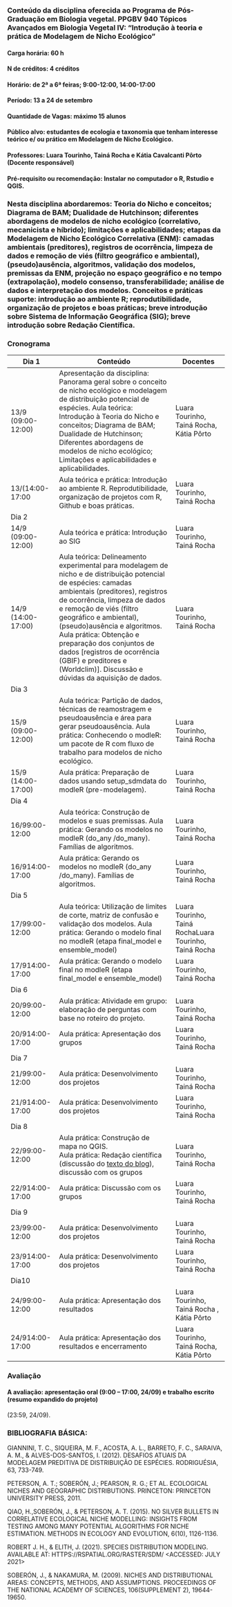 ### Conteúdo da disciplina oferecida ao Programa de Pós-Graduação em Biologia vegetal. PPGBV 940 Tópicos Avançados em Biologia Vegetal IV: “Introdução à teoria e prática de Modelagem de Nicho Ecológico”

#### Carga horária: 60 h
#### N de créditos: 4 créditos
#### Horário: de 2ª a 6ª feiras; 9:00-12:00, 14:00-17:00
#### Período: 13 a 24 de setembro
#### Quantidade de Vagas: máximo 15 alunos
#### Público alvo: estudantes de ecologia e taxonomia que tenham interesse teórico e/ ou prático em Modelagem de Nicho Ecológico.
#### Professores: Luara Tourinho, Tainá Rocha e Kátia Cavalcanti Pôrto (Docente responsável)
#### Pré-requisito ou recomendação: Instalar no computador o R, Rstudio e QGIS.


### Nesta disciplina abordaremos: Teoria do Nicho e conceitos; Diagrama de BAM; Dualidade de Hutchinson; diferentes abordagens de modelos de nicho ecológico (correlativo, mecanicista e híbrido); limitações e aplicabilidades; etapas da Modelagem de Nicho Ecológico Correlativa (ENM): camadas ambientais (preditores), registros de ocorrência, limpeza de dados e remoção de viés (filtro geográfico e ambiental), (pseudo)ausência, algoritmos, validação dos modelos, premissas da ENM, projeção no espaço geográfico e no tempo (extrapolação), modelo consenso, transferabilidade; análise de dados e interpretação dos modelos. Conceitos e práticas suporte: introdução ao ambiente R; reprodutibilidade, organização de projetos e boas práticas; breve introdução sobre Sistema de Informação Geográfica (SIG); breve introdução sobre Redação Científica.

### Cronograma 

| Dia 1            |                                                  Conteúdo                                                                                                                                                                                                                                                                                                                                                                    |         Docentes                                                    |
|------------------|------------------------------------------------------------------------------------------------------------------------------------------------------------------------------------------------------------------------------------------------------------------------------------------------------------------------------------------------------------------------------------------------------------------------------|--------------------------------------------------------------------|
| 13/9 (09:00-12:00) | Apresentação da disciplina: Panorama geral sobre o conceito de nicho ecológico e modelagem de distribuição potencial de espécies. Aula teórica: Introdução à Teoria do Nicho e conceitos; Diagrama de BAM; Dualidade de Hutchinson; Diferentes abordagens de modelos de nicho ecológico; Limitações e aplicabilidades e aplicabilidades.                                                                                                             | Luara Tourinho, Tainá Rocha, Kátia Pôrto |
| 13/(14:00-17:00  | Aula teórica e prática: Introdução ao ambiente R. Reprodutibilidade, organização de projetos com R, Github e boas práticas.                                                                                                                                                                                                                                                                                                    | Luara Tourinho, Tainá Rocha                                        |
| Dia 2            |                                                                                                                                                                                                                                                                                                                                                                                                                              |                                                                    |
| 14/9 (09:00-12:00)   | Aula teórica e prática: Introdução ao SIG                                                                                                                                                                                                                                                                                                                                                                                    | Luara Tourinho, Tainá Rocha                                        |
| 14/9 (14:00-17:00)  | Aula teórica: Delineamento experimental para modelagem de nicho e de distribuição potencial de espécies: camadas ambientais (preditores), registros de ocorrência, limpeza de dados e remoção de viés (filtro geográfico e ambiental), (pseudo)ausência e algoritmos.<br> Aula prática: Obtenção e preparação dos conjuntos de dados [registros de ocorrência (GBIF) e preditores e (Worldclim)]. Discussão e dúvidas da aquisição de dados. | Luara Tourinho, Tainá  Rocha                                        |
| Dia 3            |                                                                                                                                                                                                                                                                                                                                                                                                                              |                                                                    |
| 15/9 (09:00-12:00)   |  Aula teórica: Partição de dados, técnicas de reamostragem e pseudoausência e área para gerar pseudoausência.  Aula prática: Conhecendo o modleR: um pacote de R com fluxo de trabalho para modelos de nicho ecológico.                                                                                                                                                                                                            | Luara Tourinho, Tainá  Rocha                                        |
| 15/9 (14:00-17:00)  | Aula prática: Preparação de dados usando setup_sdmdata do modleR (pre-modelagem).                                                                                                                                                                                                                                                                                                                                             | Luara Tourinho, Tainá  Rocha                                        |
| Dia 4            |                                                                                                                                                                                                                                                                                                                                                                                                                              |                                                                    |
| 16/99:00-12:00   | Aula teórica: Construção de modelos e suas premissas. Aula prática: Gerando os modelos no modleR (do_any /do_many). Famílias de algoritmos.                                                                                                                                                                                                                                                                                   | Luara Tourinho, Tainá  Rocha                                        |
| 16/914:00-17:00  | Aula prática: Gerando os modelos no modleR (do_any /do_many). Famílias de algoritmos.                                                                                                                                                                                                                                                                                                                                        | Luara Tourinho, Tainá  Rocha                                        |
| Dia 5            |                                                                                                                                                                                                                                                                                                                                                                                                                              |                                                                    |
| 17/99:00-12:00   | Aula teórica: Utilização de limites de corte, matriz de confusão e validação dos modelos. Aula prática: Gerando o modelo final no modleR (etapa final_model e ensemble_model)                                                                                                                                                                                                                                                   | Luara Tourinho, Tainá  RochaLuara Tourinho, Tainá  Rocha             |
| 17/914:00-17:00  | Aula prática: Gerando o modelo final no modleR (etapa final_model e ensemble_model)                                                                                                                                                                                                                                                                                                                                          | Luara Tourinho, Tainá  Rocha                                        |
| Dia 6            |                                                                                                                                                                                                                                                                                                                                                                                                                              |                                                                    |
| 20/99:00-12:00   | Aula prática: Atividade em grupo: elaboração de perguntas com base no roteiro do projeto.                                                                                                                                                                                                                                                                                                                                     | Luara Tourinho, Tainá  Rocha                                        |
| 20/914:00-17:00  | Aula prática: Apresentação dos grupos                                                                                                                                                                                                                                                                                                                                                                                         | Luara Tourinho, Tainá  Rocha                                        |
| Dia 7            |                                                                                                                                                                                                                                                                                                                                                                                                                              |                                                                    |
| 21/99:00-12:00   | Aula prática: Desenvolvimento dos projetos                                                                                                                                                                                                                                                                                                                                                                                   | Luara Tourinho, Tainá  Rocha                                        |
| 21/914:00-17:00  | Aula prática: Desenvolvimento dos projetos                                                                                                                                                                                                                                                                                                                                                                                   | Luara Tourinho, Tainá  Rocha                                        |
| Dia 8            |                                                                                                                                                                                                                                                                                                                                                                                                                              |                                                                    |
| 22/99:00-12:00   | Aula prática: Construção de mapa no QGIS. <br> Aula prática: Redação científica (discussão do [texto do blog](https://marcoarmello.wordpress.com/2012/03/13/artigo/)), discussão com os grupos                                                                                                                                                                                                                                                                                                 | Luara Tourinho, Tainá  Rocha                                        |
| 22/914:00-17:00  | Aula prática:  Discussão com os grupos                                                                                                                                                                                                                                                                                                                                                                                       | Luara Tourinho, Tainá  Rocha                                        |
| Dia 9            |                                                                                                                                                                                                                                                                                                                                                                                                                              |                                                                    |
| 23/99:00-12:00   | Aula prática: Desenvolvimento dos projetos                                                                                                                                                                                                                                                                                                                                                                                   | Luara Tourinho, Tainá  Rocha                                        |
| 23/914:00-17:00  | Aula prática: Desenvolvimento dos projetos                                                                                                                                                                                                                                                                                                                                                                                   | Luara Tourinho, Tainá  Rocha                                        |
| Dia10            |                                                                                                                                                                                                                                                                                                                                                                                                                              |                                                                    |
| 24/99:00-12:00   | Aula prática: Apresentação dos resultados                                                                                                                                                                                                                                                                                                                                                                                     | Luara Tourinho, Tainá  Rocha , Kátia Pôrto                           |
| 24/914:00-17:00  | Aula prática: Apresentação dos resultados e encerramento                                                                                                                                                                                                                                                                                                                                                                      | Luara Tourinho, Tainá  Rocha, Kátia Pôrto                            |


### Avaliação
#### A avaliação: apresentação oral (9:00 – 17:00, 24/09) e trabalho escrito (resumo expandido do projeto)
(23:59, 24/09).


### BIBLIOGRAFIA BÁSICA:

GIANNINI, T. C., SIQUEIRA, M. F., ACOSTA, A. L., BARRETO, F. C., SARAIVA, A. M., &amp; ALVES-DOS-SANTOS, I. (2012). DESAFIOS ATUAIS DA MODELAGEM PREDITIVA DE DISTRIBUIÇÃO DE ESPÉCIES. RODRIGUÉSIA, 63, 733-749.

PETERSON, A. T.; SOBERÓN, J.; PEARSON, R. G.; ET AL. ECOLOGICAL NICHES AND GEOGRAPHIC DISTRIBUTIONS. PRINCETON: PRINCETON UNIVERSITY PRESS, 2011.

QIAO, H.,SOBERÓN, J., &amp; PETERSON, A. T. (2015). NO SILVER BULLETS IN CORRELATIVE ECOLOGICAL NICHE MODELLING: INSIGHTS FROM TESTING AMONG MANY POTENTIAL ALGORITHMS FOR NICHE ESTIMATION. METHODS IN ECOLOGY AND EVOLUTION, 6(10), 1126-1136.

ROBERT J. H., &amp; ELITH, J. (2021). SPECIES DISTRIBUTION MODELING. AVAILABLE AT: HTTPS://RSPATIAL.ORG/RASTER/SDM/ &lt;ACCESSED: JULY 2021&gt;

SOBERÓN, J., &amp; NAKAMURA, M. (2009). NICHES AND DISTRIBUTIONAL AREAS: CONCEPTS, METHODS, AND ASSUMPTIONS. PROCEEDINGS OF THE NATIONAL ACADEMY OF SCIENCES,
106(SUPPLEMENT 2), 19644-19650.
